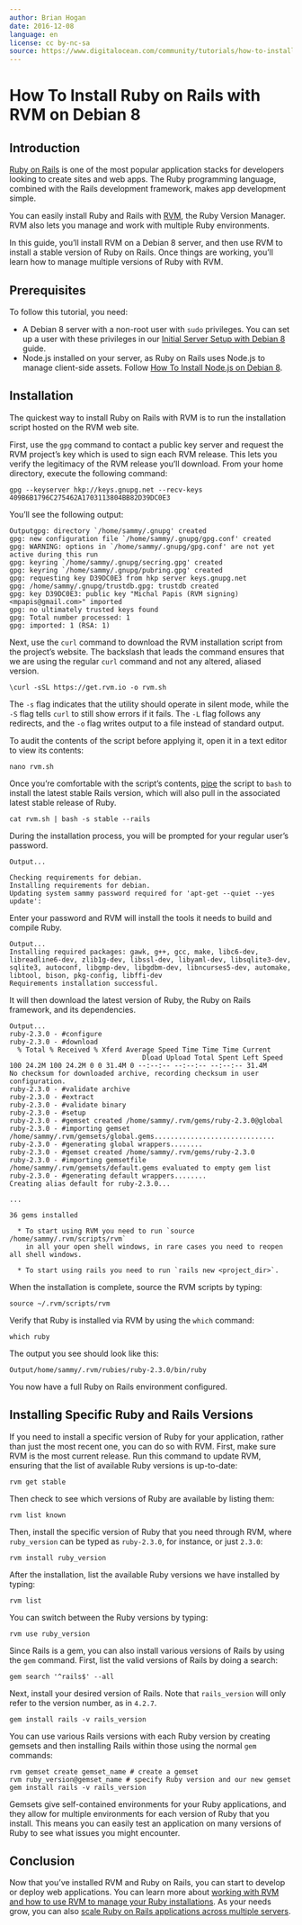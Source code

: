 ```yaml
---
author: Brian Hogan
date: 2016-12-08
language: en
license: cc by-nc-sa
source: https://www.digitalocean.com/community/tutorials/how-to-install-ruby-on-rails-with-rvm-on-debian-8
---
```


# How To Install Ruby on Rails with RVM on Debian 8

## Introduction

[Ruby on Rails](http://rubyonrails.org/) is one of the most popular application stacks for developers looking to create sites and web apps. The Ruby programming language, combined with the Rails development framework, makes app development simple.

You can easily install Ruby and Rails with [RVM](https://rvm.io/), the Ruby Version Manager. RVM also lets you manage and work with multiple Ruby environments.

In this guide, you’ll install RVM on a Debian 8 server, and then use RVM to install a stable version of Ruby on Rails. Once things are working, you’ll learn how to manage multiple versions of Ruby with RVM.

## Prerequisites

To follow this tutorial, you need:

- A Debian 8 server with a non-root user with `sudo` privileges. You can set up a user with these privileges in our [Initial Server Setup with Debian 8](initial-server-setup-with-debian-8) guide.
- Node.js installed on your server, as Ruby on Rails uses Node.js to manage client-side assets. Follow [How To Install Node.js on Debian 8](how-to-install-node-js-on-debian-8).

## Installation

The quickest way to install Ruby on Rails with RVM is to run the installation script hosted on the RVM web site.

First, use the `gpg` command to contact a public key server and request the RVM project’s key which is used to sign each RVM release. This lets you verify the legitimacy of the RVM release you’ll download. From your home directory, execute the following command:

    gpg --keyserver hkp://keys.gnupg.net --recv-keys 409B6B1796C275462A1703113804BB82D39DC0E3

You’ll see the following output:

    Outputgpg: directory `/home/sammy/.gnupg' created
    gpg: new configuration file `/home/sammy/.gnupg/gpg.conf' created
    gpg: WARNING: options in `/home/sammy/.gnupg/gpg.conf' are not yet active during this run
    gpg: keyring `/home/sammy/.gnupg/secring.gpg' created
    gpg: keyring `/home/sammy/.gnupg/pubring.gpg' created
    gpg: requesting key D39DC0E3 from hkp server keys.gnupg.net
    gpg: /home/sammy/.gnupg/trustdb.gpg: trustdb created
    gpg: key D39DC0E3: public key "Michal Papis (RVM signing) <mpapis@gmail.com>" imported
    gpg: no ultimately trusted keys found
    gpg: Total number processed: 1
    gpg: imported: 1 (RSA: 1)

Next, use the `curl` command to download the RVM installation script from the project’s website. The backslash that leads the command ensures that we are using the regular `curl` command and not any altered, aliased version.

    \curl -sSL https://get.rvm.io -o rvm.sh

The `-s` flag indicates that the utility should operate in silent mode, while the `-S` flag tells `curl` to still show errors if it fails. The `-L` flag follows any redirects, and the `-o` flag writes output to a file instead of standard output.

To audit the contents of the script before applying it, open it in a text editor to view its contents:

    nano rvm.sh

Once you’re comfortable with the script’s contents, [pipe](an-introduction-to-linux-i-o-redirection#pipes) the script to `bash` to install the latest stable Rails version, which will also pull in the associated latest stable release of Ruby.

    cat rvm.sh | bash -s stable --rails

During the installation process, you will be prompted for your regular user’s password.

    Output...
    
    Checking requirements for debian.
    Installing requirements for debian.
    Updating system sammy password required for 'apt-get --quiet --yes update':

Enter your password and RVM will install the tools it needs to build and compile Ruby.

    Output...
    Installing required packages: gawk, g++, gcc, make, libc6-dev, libreadline6-dev, zlib1g-dev, libssl-dev, libyaml-dev, libsqlite3-dev, sqlite3, autoconf, libgmp-dev, libgdbm-dev, libncurses5-dev, automake, libtool, bison, pkg-config, libffi-dev
    Requirements installation successful.

It will then download the latest version of Ruby, the Ruby on Rails framework, and its dependencies.

    Output...
    ruby-2.3.0 - #configure
    ruby-2.3.0 - #download
      % Total % Received % Xferd Average Speed Time Time Time Current
                                     Dload Upload Total Spent Left Speed
    100 24.2M 100 24.2M 0 0 31.4M 0 --:--:-- --:--:-- --:--:-- 31.4M
    No checksum for downloaded archive, recording checksum in user configuration.
    ruby-2.3.0 - #validate archive
    ruby-2.3.0 - #extract
    ruby-2.3.0 - #validate binary
    ruby-2.3.0 - #setup
    ruby-2.3.0 - #gemset created /home/sammy/.rvm/gems/ruby-2.3.0@global
    ruby-2.3.0 - #importing gemset /home/sammy/.rvm/gemsets/global.gems..............................
    ruby-2.3.0 - #generating global wrappers........
    ruby-2.3.0 - #gemset created /home/sammy/.rvm/gems/ruby-2.3.0
    ruby-2.3.0 - #importing gemsetfile /home/sammy/.rvm/gemsets/default.gems evaluated to empty gem list
    ruby-2.3.0 - #generating default wrappers........
    Creating alias default for ruby-2.3.0...
    
    ...
    
    36 gems installed
    
      * To start using RVM you need to run `source /home/sammy/.rvm/scripts/rvm`
        in all your open shell windows, in rare cases you need to reopen all shell windows.
    
      * To start using rails you need to run `rails new <project_dir>`.

When the installation is complete, source the RVM scripts by typing:

    source ~/.rvm/scripts/rvm

Verify that Ruby is installed via RVM by using the `which` command:

    which ruby

The output you see should look like this:

    Output/home/sammy/.rvm/rubies/ruby-2.3.0/bin/ruby

You now have a full Ruby on Rails environment configured.

## Installing Specific Ruby and Rails Versions

If you need to install a specific version of Ruby for your application, rather than just the most recent one, you can do so with RVM. First, make sure RVM is the most current release. Run this command to update RVM, ensuring that the list of available Ruby versions is up-to-date:

    rvm get stable

Then check to see which versions of Ruby are available by listing them:

    rvm list known

Then, install the specific version of Ruby that you need through RVM, where `ruby_version` can be typed as `ruby-2.3.0`, for instance, or just `2.3.0`:

    rvm install ruby_version

After the installation, list the available Ruby versions we have installed by typing:

    rvm list

You can switch between the Ruby versions by typing:

    rvm use ruby_version

Since Rails is a gem, you can also install various versions of Rails by using the `gem` command. First, list the valid versions of Rails by doing a search:

    gem search '^rails$' --all

Next, install your desired version of Rails. Note that `rails_version` will only refer to the version number, as in `4.2.7`.

    gem install rails -v rails_version 

You can use various Rails versions with each Ruby version by creating gemsets and then installing Rails within those using the normal `gem` commands:

    rvm gemset create gemset_name # create a gemset
    rvm ruby_version@gemset_name # specify Ruby version and our new gemset
    gem install rails -v rails_version 

Gemsets give self-contained environments for your Ruby applications, and they allow for multiple environments for each version of Ruby that you install. This means you can easily test an application on many versions of Ruby to see what issues you might encounter.

## Conclusion

Now that you’ve installed RVM and Ruby on Rails, you can start to develop or deploy web applications. You can learn more about [working with RVM and how to use RVM to manage your Ruby installations](how-to-use-rvm-to-manage-ruby-installations-and-environments-on-a-vps). As your needs grow, you can also [scale Ruby on Rails applications across multiple servers](how-to-scale-ruby-on-rails-applications-across-multiple-droplets-part-1).
